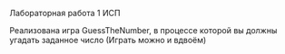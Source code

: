 Лабораторная работа 1 ИСП

Реализована игра GuessTheNumber, в процессе которой вы должны угадать заданное число (Играть можно и вдвоём)
